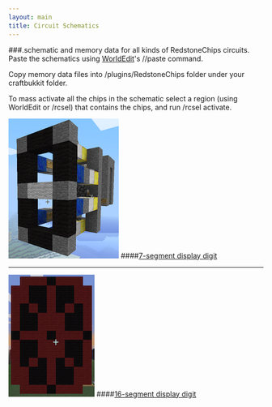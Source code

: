 ```yaml
---
layout: main
title: Circuit Schematics
---
```

###.schematic and memory data for all kinds of RedstoneChips circuits.
Paste the schematics using [WorldEdit](http://dev.bukkit.org/server-mods/worldedit/)'s //paste command.

Copy memory data files into /plugins/RedstoneChips folder under your craftbukkit folder.

To mass activate all the chips in the schematic select a region (using WorldEdit or /rcsel) that contains the chips, and run /rcsel activate.

![7-seg digit](images/thumb7seg.png) 
####[7-segment display digit](schematics/7segs.md)

* * *

![16-seg digit](images/thumb16seg.png) 
####[16-segment display digit](schematics/16segs.md)